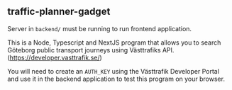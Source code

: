 ## traffic-planner-gadget
Server in `backend/` must be running to run frontend application. 

This is a Node, Typescript and NextJS program that allows you to search Göteborg public transport journeys using Västtrafiks API. (https://developer.vasttrafik.se/)

You will need to create an `AUTH_KEY` using the Västtrafik Developer Portal and use it in the backend application to test this program on your browser.